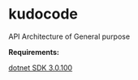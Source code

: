 # kudocode
API Architecture of General purpose 


<b>Requirements:</b> 

<a href='https://dotnet.microsoft.com/download/dotnet-core/3.0'>dotnet SDK 3.0.100</a>
